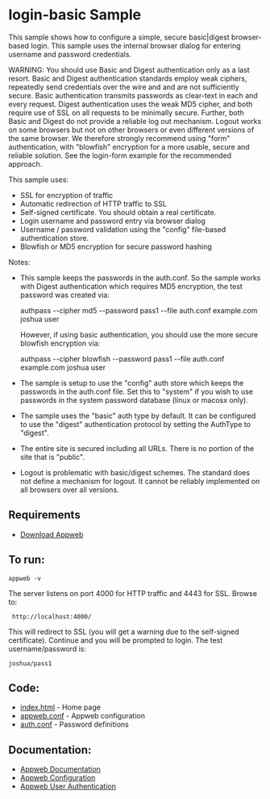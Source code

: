 login-basic Sample
===

This sample shows how to configure a simple, secure basic|digest browser-based login. This sample uses the 
internal browser dialog for entering username and password credentials.

WARNING: You should use Basic and Digest authentication only as a last resort. Basic and Digest authentication
standards employ weak ciphers, repeatedly send credentials over the wire and and are not sufficiently secure.
Basic authentication transmits passwords as clear-text in each and every request. Digest authentication uses the weak 
MD5 cipher, and both require use of SSL on all requests to be minimally secure. Further, both Basic and Digest
do not provide a reliable log out mechanism. Logout works on some browsers but not on other browsers or even
different versions of the same browser. We therefore strongly recommend using "form" authentication, with 
"blowfish" encryption for a more usable, secure and reliable solution. See the login-form example for the 
recommended approach.

This sample uses:

* SSL for encryption of traffic
* Automatic redirection of HTTP traffic to SSL
* Self-signed certificate. You should obtain a real certificate.
* Login username and password entry via browser dialog
* Username / password validation using the "config" file-based authentication store.
* Blowfish or MD5 encryption for secure password hashing

Notes:
* This sample keeps the passwords in the auth.conf. So the sample works with Digest authentication which requires
  MD5 encryption, the test password was created via:

    authpass --cipher md5 --password pass1 --file auth.conf example.com joshua user

  However, if using basic authentication, you should use the more secure blowfish encryption via:

    authpass --cipher blowfish --password pass1 --file auth.conf example.com joshua user

* The sample is setup to use the "config" auth store which keeps the passwords in the auth.conf file.
    Set this to "system" if you wish to use passwords in the system password database (linux or macosx only).

* The sample uses the "basic" auth type by default. 
    It can be configured to use the "digest" authentication protocol by setting the AuthType to "digest". 

* The entire site is secured including all URLs. There is no portion of the site that is "public". 

* Logout is problematic with basic/digest schemes. The standard does not define a mechanism for logout.
    It cannot be reliably implemented on all browsers over all versions.

Requirements
---
* [Download Appweb](https://embedthis.com/appweb/download.html)

To run:
---
    appweb -v

The server listens on port 4000 for HTTP traffic and 4443 for SSL. Browse to: 
 
     http://localhost:4000/

This will redirect to SSL (you will get a warning due to the self-signed certificate).
Continue and you will be prompted to login. The test username/password is:

    joshua/pass1

Code:
---
* [index.html](index.html) - Home page
* [appweb.conf](appweb.conf) - Appweb configuration
* [auth.conf](auth.conf) - Password definitions

Documentation:
---
* [Appweb Documentation](https://embedthis.com/appweb/doc/index.html)
* [Appweb Configuration](https://embedthis.com/appweb/doc/users/configuration.html)
* [Appweb User Authentication](https://embedthis.com/appweb/doc/users/authentication.html)

